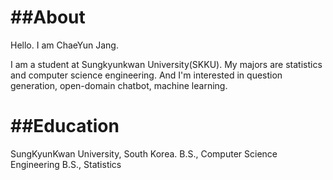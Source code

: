 ##About
======================
Hello. I am ChaeYun Jang.

I am a student at Sungkyunkwan University(SKKU).
My majors are statistics and computer science engineering.
And I'm interested in question generation, open-domain chatbot, machine learning.

##Education
======================
SungKyunKwan University, South Korea. 
B.S., Computer Science Engineering
B.S., Statistics
